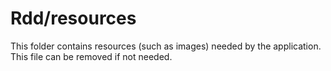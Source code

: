 # Rdd/resources

This folder contains resources (such as images) needed by the application. This file can
be removed if not needed.
